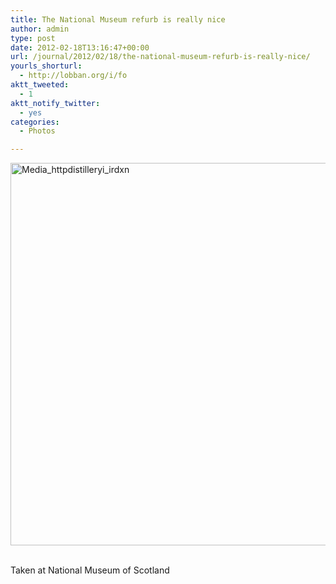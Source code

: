 ```yaml
---
title: The National Museum refurb is really nice
author: admin
type: post
date: 2012-02-18T13:16:47+00:00
url: /journal/2012/02/18/the-national-museum-refurb-is-really-nice/
yourls_shorturl:
  - http://lobban.org/i/fo
aktt_tweeted:
  - 1
aktt_notify_twitter:
  - yes
categories:
  - Photos

---
```

<div class='posterous_autopost'>
  <a href="http://instagr.am/p/HJfm_Hqlhr/"></p> 
  
  <div class='p_embed p_image_embed'>
    <a href="http://getfile2.posterous.com/getfile/files.posterous.com/nonimage/gFxmffIaDfeofFFJpIapgJmdHwaFcyuBxqfqBaHxtGhbbliklgbdDuacqCje/media_httpdistilleryi_IrDxn.jpg.scaled1000.jpg"><img alt="Media_httpdistilleryi_irdxn" height="612" src="http://getfile2.posterous.com/getfile/files.posterous.com/nonimage/gFxmffIaDfeofFFJpIapgJmdHwaFcyuBxqfqBaHxtGhbbliklgbdDuacqCje/media_httpdistilleryi_IrDxn.jpg.scaled1000.jpg" width="612" /></a>
  </div>
  
  <p>
    </a><br />Taken at National Museum of Scotland</div>